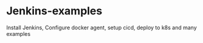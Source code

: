 # Jenkins-examples
Install Jenkins, Configure docker agent, setup cicd, deploy to k8s and many examples
